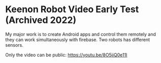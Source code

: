 # Keenon Robot Video Early Test (Archived 2022)

My major work is to create Android apps and control them remotely and they can work simultaneously with firebase. Two robots has different sensors.

Only the video can be public:
https://youtu.be/8O5jiQ0e11I
